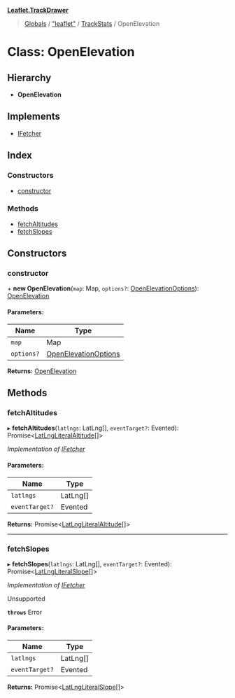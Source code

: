 **[Leaflet.TrackDrawer](../README.md)**

> [Globals](../README.md) / ["leaflet"](../modules/_leaflet_.md) / [TrackStats](../modules/_leaflet_.trackstats.md) / OpenElevation

# Class: OpenElevation

## Hierarchy

* **OpenElevation**

## Implements

* [IFetcher](../interfaces/_leaflet_.trackstats.ifetcher.md)

## Index

### Constructors

* [constructor](_leaflet_.trackstats.openelevation.md#constructor)

### Methods

* [fetchAltitudes](_leaflet_.trackstats.openelevation.md#fetchaltitudes)
* [fetchSlopes](_leaflet_.trackstats.openelevation.md#fetchslopes)

## Constructors

### constructor

\+ **new OpenElevation**(`map`: Map, `options?`: [OpenElevationOptions](../interfaces/_leaflet_.trackstats.openelevationoptions.md)): [OpenElevation](_leaflet_.trackstats.openelevation.md)

#### Parameters:

Name | Type |
------ | ------ |
`map` | Map |
`options?` | [OpenElevationOptions](../interfaces/_leaflet_.trackstats.openelevationoptions.md) |

**Returns:** [OpenElevation](_leaflet_.trackstats.openelevation.md)

## Methods

### fetchAltitudes

▸ **fetchAltitudes**(`latlngs`: LatLng[], `eventTarget?`: Evented): Promise<[LatLngLiteralAltitude](../interfaces/_leaflet_.trackstats.latlngliteralaltitude.md)[]\>

*Implementation of [IFetcher](../interfaces/_leaflet_.trackstats.ifetcher.md)*

#### Parameters:

Name | Type |
------ | ------ |
`latlngs` | LatLng[] |
`eventTarget?` | Evented |

**Returns:** Promise<[LatLngLiteralAltitude](../interfaces/_leaflet_.trackstats.latlngliteralaltitude.md)[]\>

___

### fetchSlopes

▸ **fetchSlopes**(`latlngs`: LatLng[], `eventTarget?`: Evented): Promise<[LatLngLiteralSlope](../interfaces/_leaflet_.trackstats.latlngliteralslope.md)[]\>

*Implementation of [IFetcher](../interfaces/_leaflet_.trackstats.ifetcher.md)*

Unsupported

**`throws`** Error

#### Parameters:

Name | Type |
------ | ------ |
`latlngs` | LatLng[] |
`eventTarget?` | Evented |

**Returns:** Promise<[LatLngLiteralSlope](../interfaces/_leaflet_.trackstats.latlngliteralslope.md)[]\>
